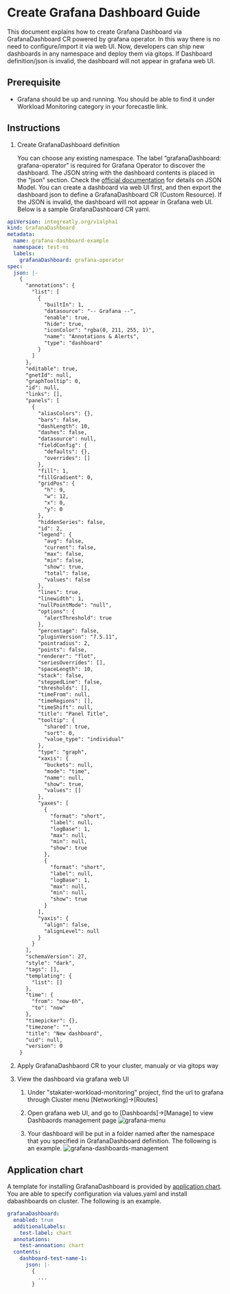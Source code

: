 # Create Grafana Dashboard Guide

This document explains how to create Grafana Dashboard via GrafanaDashboard CR powered by grafana operator. In this way there is no need to configure/import it via web UI. Now, developers can ship new dashboards in any namespace and deploy them via gitops. If Dashboard definition/json is invalid, the dashboard will not appear in grafana web UI.

## Prerequisite 

- Grafana should be up and running. You should be able to find it under Workload Monitoring category in your forecastle link.

## Instructions  

1) Create GrafanaDashboard definition 

   You can choose any existing namespace. The label “grafanaDashboard: grafana-operator” is required for Grafana Operator to discover the dashboard. The JSON string with the dashboard contents is placed in the “json” section. Check the [official documentation](https://grafana.com/docs/reference/dashboard/#dashboard-json) for details on JSON Model. You can create a dashboard via web UI first, and then export the dashboard json to define a GrafanaDashboard CR (Custom Resource). If the JSON is invalid, the dashboard will not appear in Grafana web UI. Below is a sample GrafanaDashboard CR yaml.

```yaml
apiVersion: integreatly.org/v1alpha1
kind: GrafanaDashboard
metadata:
  name: grafana-dashboard-example
  namespace: test-ns
  labels:
    grafanaDashboard: grafana-operator
spec:
  json: |-
    {
      "annotations": {
        "list": [
          {
            "builtIn": 1,
            "datasource": "-- Grafana --",
            "enable": true,
            "hide": true,
            "iconColor": "rgba(0, 211, 255, 1)",
            "name": "Annotations & Alerts",
            "type": "dashboard"
          }
        ]
      },
      "editable": true,
      "gnetId": null,
      "graphTooltip": 0,
      "id": null,
      "links": [],
      "panels": [
        {
          "aliasColors": {},
          "bars": false,
          "dashLength": 10,
          "dashes": false,
          "datasource": null,
          "fieldConfig": {
            "defaults": {},
            "overrides": []
          },
          "fill": 1,
          "fillGradient": 0,
          "gridPos": {
            "h": 9,
            "w": 12,
            "x": 0,
            "y": 0
          },
          "hiddenSeries": false,
          "id": 2,
          "legend": {
            "avg": false,
            "current": false,
            "max": false,
            "min": false,
            "show": true,
            "total": false,
            "values": false
          },
          "lines": true,
          "linewidth": 1,
          "nullPointMode": "null",
          "options": {
            "alertThreshold": true
          },
          "percentage": false,
          "pluginVersion": "7.5.11",
          "pointradius": 2,
          "points": false,
          "renderer": "flot",
          "seriesOverrides": [],
          "spaceLength": 10,
          "stack": false,
          "steppedLine": false,
          "thresholds": [],
          "timeFrom": null,
          "timeRegions": [],
          "timeShift": null,
          "title": "Panel Title",
          "tooltip": {
            "shared": true,
            "sort": 0,
            "value_type": "individual"
          },
          "type": "graph",
          "xaxis": {
            "buckets": null,
            "mode": "time",
            "name": null,
            "show": true,
            "values": []
          },
          "yaxes": [
            {
              "format": "short",
              "label": null,
              "logBase": 1,
              "max": null,
              "min": null,
              "show": true
            },
            {
              "format": "short",
              "label": null,
              "logBase": 1,
              "max": null,
              "min": null,
              "show": true
            }
          ],
          "yaxis": {
            "align": false,
            "alignLevel": null
          }
        }
      ],
      "schemaVersion": 27,
      "style": "dark",
      "tags": [],
      "templating": {
        "list": []
      },
      "time": {
        "from": "now-6h",
        "to": "now"
      },
      "timepicker": {},
      "timezone": "",
      "title": "New dashboard",
      "uid": null,
      "version": 0
    }
```

2. Apply GrafanaDashbaord CR to your cluster, manualy or via gitops way 

3. View the dashboard via grafana web UI

   1. Under "stakater-workload-monitoring" project, find the url to grafana through Cluster menu [Networking]->[Routes]
   2. Open grafana web UI, and go to [Dashboards]->[Manage] to view Dashbaords management page
      ![grafana-menu](./images/grafana-menu.png)
   
   3. Your dashboard will be put in a folder named after the namespace that you specified in GrafanaDashboard definition. The following is an example. ![grafana-dashboards-management](./images/grafana-dashboards-management.png)
   

## Application chart

A template for installing GrafanaDashboard is provided by [application chart](https://github.com/stakater-charts/application). You are able to specify configuration via values.yaml and install dabashboards on cluster. The following is an example.

```yaml
grafanaDashboard:
  enabled: true
  additionalLabels:
    test-label: chart
  annotations: 
    test-annoation: chart
  contents:
    dashboard-test-name-1: 
      json: |-
        {
          ...
        }
```

